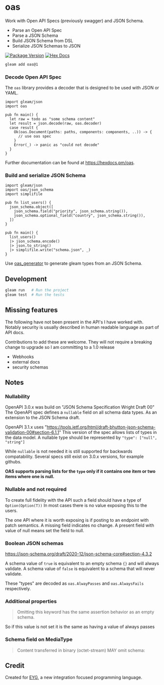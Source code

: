 # oas

Work with Open API Specs (previously swagger) and JSON Schema.
- Parse an Open API Spec
- Parse a JSON Schema
- Build JSON Schema from DSL
- Serialize JSON Schemas to JSON

[![Package Version](https://img.shields.io/hexpm/v/oas)](https://hex.pm/packages/oas)
[![Hex Docs](https://img.shields.io/badge/hex-docs-ffaff3)](https://hexdocs.pm/oas/)

```sh
gleam add oas@1
```

### Decode Open API Spec

The `oas` library provides a decoder that is designed to be used with JSON or YAML.

```gleam
import gleam/json
import oas

pub fn main() {
  let raw = todo as "some schema content"
  let result = json.decode(raw, oas.decoder)
  case result {
    Ok(oas.Document(paths: paths, components: components, ..)) -> {
      // use oas spec
    }
    Error(_) -> panic as "could not decode"
  }
}
```

Further documentation can be found at <https://hexdocs.pm/oas>.

### Build and serialize JSON Schema

```gleam
import gleam/json
import oas/json_schema
import simplifile

pub fn list_users() {
  json_schema.object([
    json_schema.field("priority", json_schema.string()),
    json_schema.optional_field("country", json_schema.string()),
  ])
}

pub fn main() {
  list_users()
  |> json_schema.encode()
  |> json.to_string()
  |> simplifile.write("schema.json", _)
}
```

Use [oas_generator](https://github.com/crowdhailer/oas_generator) to generate gleam types from an JSON Schema.

## Development

```sh
gleam run   # Run the project
gleam test  # Run the tests
```

## Missing features

The following have not been present in the API's I have worked with.
Notably security is usually described in human readable language as part of API docs.

Contributions to add these are welcome. They will not require a breaking change to upgrade so I am committing to a 1.0 release

- Webhooks
- external docs
- security schemas

## Notes

### Nullability

OpenAPI 3.0.x was build on "JSON Schema Specification Wright Draft 00"
The OpenAPI spec defines a `nullable` field on all schema data types.
As an extension to the JSON Schema draft.

OpenAPI 3.1.x uses "https://tools.ietf.org/html/draft-bhutton-json-schema-validation-00#section-6.1.1"
This version of the spec allows lists of types in the data model.
A nullable type should be represented by `"type": ["null", "string"]`

While `nullable` is not needed it is still supported for backwards compatability.
Several specs still exist on 3.0.x versions, for example githubs.

**OAS supports parsing lists for the `type` only if it contains one item or two items where one is null.**

### Nullable and not required

To create full fidelity with the API such a field should have a type of `Option(Option(T))`
In most cases there is no value exposing this to the users.

The one API where it is worth exposing is if posting to an endpoint with patch semantics.
A missing field indicates no change. A present field with value of null means set the field to null.

### Boolean JSON schemas
https://json-schema.org/draft/2020-12/json-schema-core#section-4.3.2

A schema value of `true` is equivalent to an empty schema `{}` and will always validate.
A schema value of `false` is equivalent to a schema that will never validate.

These "types" are decoded as `oas.AlwayPasses` and `oas.AlwaysFails` respectively.

### Additional properties

> Omitting this keyword has the same assertion behavior as an empty schema.

So if this value is not set it is the same as having a value of always passes

### Schema field on MediaType

> Content transferred in binary (octet-stream) MAY omit schema:

## Credit

Created for [EYG](https://eyg.run/), a new integration focused programming language.
